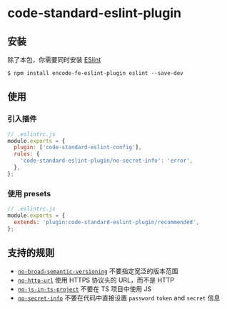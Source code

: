 # code-standard-eslint-plugin

## 安装

除了本包，你需要同时安装 [ESlint](https://eslint.org/)

```shell
$ npm install encode-fe-eslint-plugin eslint --save-dev
```

## 使用

### 引入插件

```js
// .eslintrc.js
module.exports = {
  plugin: ['code-standard-eslint-config'],
  rules: {
    'code-standard-eslint-plugin/no-secret-info': 'error',
  },
};
```

### 使用 presets

```js
// .eslintrc.js
module.exports = {
  extends: 'plugin:code-standard-eslint-plugin/recommended',
};
```

## 支持的规则

- [`no-broad-semantic-versioning`](https://github.com/xiuping-1/spec/plugin/no-broad-semantic-versioning.html) 不要指定宽泛的版本范围
- [`no-http-url`](https://github.com/xiuping-1/spec/plugin/no-http-url.html) 使用 HTTPS 协议头的 URL，而不是 HTTP
- [`no-js-in-ts-project`](https://github.com/xiuping-1/spec/plugin/no-js-in-ts-project.html) 不要在 TS 项目中使用 JS
- [`no-secret-info`](https://github.com/xiuping-1/spec/plugin/no-secret-info.html) 不要在代码中直接设置 `password` `token` and `secret` 信息
